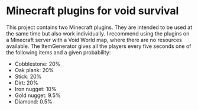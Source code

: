 # Minecraft plugins for void survival

This project contains two Minecraft plugins. They are intended to be used at the same time but also work individually. I recommend using the plugins on a Minecraft server with a Void World map, where there are no resources available. The ItemGenerator gives all the players every five seconds one of the following items and a given probability: 

- Cobblestone: 20%
- Oak plank: 20%
- Stick: 20%
- Dirt: 20%
- Iron nugget: 10%
- Gold nugget: 9.5%
- Diamond: 0.5%

